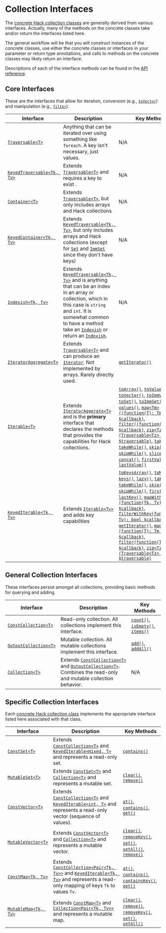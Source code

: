 # Collection Interfaces

The [concrete Hack collection classes](./classes.md) are generally derived from various interfaces. Actually, many of the methods on the concrete classes take and/or return the interfaces listed here. 

The general workflow will be that you will construct instances of the concrete classes, use either the concrete classes or interfaces in your parameter or return type annotations, and calls to methods on the concrete classes may likely return an interface.

Descriptions of each of the interface methods can be found in the [API reference](../reference/).

## Core Interfaces

These are the interfaces that allow for iteration, conversion (e.g., [`toVector`](/hack/reference/class/Map/toVector/)) and manipulation (e.g., [`filter`](/hack/reference/class/Vector/filter/)).

Interface | Description | Key Methods
----------|-------------|------------
[`Traversable<T>`](/hack/reference/interface/HH.Traversable/) | Anything that can be iterated over using something like `foreach`. A key isn't necessary, just values. | N/A
[`KeyedTraversable<Tk, Tv>`](/hack/reference/interface/HH.KeyedTraversable/) | Extends [`Traversable<T>`](/hack/reference/interface/HH.Traversable/) and requires a key to exist . | N/A
[`Container<T>`](/hack/reference/interface/HH.Container/) | Extends [`Traversable<T>`](/hack/reference/interface/HH.Traversable/), but only includes arrays and Hack collections | N/A
[`KeyedContainer<Tk, Tv>`](/hack/reference/interface/HH.KeyedContainer/) | Extends [`KeyedTraversable<Tk, Tv>`](/hack/reference/interface/HH.KeyedTraversable/), but only includes arrays and Hack collections (except for [`Set`](/hack/reference/class/Set/) and [`ImmSet`](/hack/reference/class/ImmSet/) since they don't have keys) | N/A
[`Indexish<Tk, Tv>`](/hack/reference/interface/Indexish/) | Extends [`KeyedTraversable<Tk, Tv>`](/hack/reference/interface/HH.KeyedTraversable/) and is anything that can be an index in an array or collection, which in this case is `string` and `int`. It is somewhat common to have a method take an [`Indexish`](/hack/reference/interface/Indexish/) or return an [`Indexish`](/hack/reference/interface/Indexish/). | N/A
[`IteratorAggregate<T>`](/hack/reference/interface/HH.IteratorAggregate/) | Extends [`Traversable<T>`](/hack/reference/interface/HH.Traversable/) and can produce an [`Iterator`](/hack/reference/interface/HH.Iterator/). Not implemented by arrays. Rarely directly used. | [`getIterator()`](/hack/reference/interface/HH.IteratorAggregate/getIterator/)
[`Iterable<T>`](/hack/reference/interface/HH.Iterable/) | Extends [`IteratorAggerate<T>`](/hack/reference/interface/HH.IteratorAggregate/) and is the **primary** interface that declares the methods that provides the capabilities for Hack collections. | [`toArray()`](/hack/reference/interface/HH.Iterable/toArray/), [`toValuesArray()`](/hack/reference/interface/HH.Iterable/toValuesArray/), [`toVector()`](/hack/reference/interface/HH.Iterable/toVector/), [`toImmVector()`](/hack/reference/interface/HH.Iterable/toImmVector/), [`toSet()`](/hack/reference/interface/HH.Iterable/toSet/), [`toImmSet()`](/hack/reference/interface/HH.Iterable/toImmSet/), [`lazy()`](/hack/reference/interface/HH.Iterable/lazy/), [`values()`](/hack/reference/interface/HH.Iterable/values/), [`map<Tm>((function(T): Tm) $callback)`](/hack/reference/interface/HH.Iterable/map/), [`filter((function(T): bool) $callback)`](/hack/reference/interface/HH.Iterable/filter/), [`zip<Tz>(Traversable<Tz> $traversable)`](/hack/reference/interface/HH.Iterable/zip/), [`take()`](/hack/reference/interface/HH.Iterable/take/), [`takeWhile()`](/hack/reference/interface/HH.Iterable/takeWhile/), [`skip()`](/hack/reference/interface/HH.Iterable/skip/), [`skipWhile()`](/hack/reference/interface/HH.Iterable/skipWhile/), [`slice()`](/hack/reference/interface/HH.Iterable/slice/), [`concat()`](/hack/reference/interface/HH.Iterable/concat/), [`firstValue()`](/hack/reference/interface/HH.Iterable/firstValue/), [`lastValue()`](/hack/reference/interface/HH.Iterable/lastValue/) 
[`KeyedIterable<Tk, Tv>`](/hack/reference/interface/HH.KeyedIterable/) | Extends [`Iterable<Tv>`](/hack/reference/interface/HH.Iterable/) and adds key capabilities | [`toKeysArray()`](/hack/reference/interface/HH.KeyedIterable/toKeysArray/), [`toMap()`](/hack/reference/interface/HH.KeyedIterable/toMap/), [`keys()`](/hack/reference/interface/HH.KeyedIterable/keys/), [`lazy()`](/hack/reference/interface/HH.KeyedIterable/lazy/), [`take()`](/hack/reference/interface/HH.KeyedIterable/take/), [`takeWhile()`](/hack/reference/interface/HH.KeyedIterable/takeWhile/), [`skip()`](/hack/reference/interface/HH.KeyedIterable/skip/), [`skipWhile()`](/hack/reference/interface/HH.KeyedIterable/skipWhile/), [`firstKey()`](/hack/reference/interface/HH.KeyedIterable/firstKey/), [`lastKey()`](/hack/reference/interface/HH.KeyedIterable/lastKey/), [`mapWithKey<Tm>(function(Tk, Tv): Tm $callback)`](/hack/reference/interface/HH.KeyedIterable/mapWithKey/), [`filterWithKey(function(Tk, Tv): bool $callback)`](/hack/reference/interface/HH.KeyedIterable/filterWithKey/), [`getIterator()`](/hack/reference/interface/HH.KeyedIterable/getIterator/), [`map<Tm>(function(T): Tm $callback)`](/hack/reference/interface/HH.KeyedIterable/map/), [`filter(function(T): bool $callback)`](/hack/reference/interface/HH.KeyedIterable/filter/), [`zip<Tz>(Traversable<Tz> $traversable)`](/hack/reference/interface/HH.KeyedIterable/zip/)

## General Collection Interfaces

These interfaces persist amongst all collections, providing basic methods for querying and adding.

Interface | Description | Key Methods
----------|-------------|------------
[`ConstCollection<T>`](/hack/reference/interface/ConstCollection/) | Read-only collection. All collections implement this interface. | [`count()`](/hack/reference/interface/ConstCollection/count/), [`isEmpty()`](/hack/reference/interface/ConstCollection/isEmpty/), [`items()`](/hack/reference/interface/ConstCollection/items/)
[`OutputCollection<T>`](/hack/reference/interface/OutputCollection/) | Mutable collection. All mutable collections implement this interface. | [`add()`](/hack/reference/interface/OutputCollection/add/), [`addAll()`](/hack/reference/interface/OutputCollection/addAll/)
[`Collection<T>`](/hack/reference/interface/HH.Collection/) | Extends [`ConstCollection<T>`](/hack/reference/interface/ConstCollection/) and [`OutputCollection<T>`](/hack/reference/interface/OutputCollection/). Combines the read-only and mutable collection behavior. | N/A

## Specific Collection Interfaces

Each [concrete Hack collection class](./classes.md) implements the appropriate interface listed here associated with that class.

Interface | Description | Key Methods
----------|-------------|------------
[`ConstSet<T>`](/hack/reference/interface/ConstSet/) | Extends [`ConstCollection<T>`](/hack/reference/interface/ConstCollection/) and [`KeyedIterable<mixed, T>`](/hack/reference/interface/HH.KeyedIterable/) and represents a read-only set. | [`contains()`](/hack/reference/interface/ConstSet/contains/)
[`MutableSet<T>`](/hack/reference/interface/MutableSet/) | Extends [`ConstSet<T>`](/hack/reference/interface/ConstSet/) and [`Collection<T>`](/hack/reference/interface/HH.Collection/) and represents a mutable set. | [`clear()`](/hack/reference/interface/MutableSet/clear/), [`remove()`](/hack/reference/interface/MutableSet/remove/)
[`ConstVector<T>`](/hack/reference/interface/ConstVector/) | Extends [`ConstCollection<T>`](/hack/reference/interface/ConstCollection/) and [`KeyedIterable<int, T>`](/hack/reference/interface/HH.KeyedIterable/) and represents a read-only vector (sequence of values). | [`at()`](/hack/reference/interface/ConstVector/at/), [`contains()`](/hack/reference/interface/ConstVector/contains/), [`get()`](/hack/reference/interface/ConstVector/get/)
[`MutableVector<T>`](/hack/reference/interface/MutableVector/) | Extends [`ConstVector<T>`](/hack/reference/interface/ConstVector/) and [`Collection<T>`](/hack/reference/interface/HH.Collection/) and represents a mutable vector. | [`clear()`](/hack/reference/interface/MutableVector/clear/), [`removeKey()`](/hack/reference/interface/MutableVector/removeKey/), [`set()`](/hack/reference/interface/MutableVector/set/), [`setAll()`](/hack/reference/interface/MutableVector/setAll/), [`remove()`](/hack/reference/interface/MutableVector/setAll)
[`ConstMap<Tk, Tv>`](/hack/reference/interface/ConstMap/) | Extends [`ConstCollection<Pair<Tk, Tv>>`](/hack/reference/interface/ConstCollection/) and [`KeyedIterable<Tk, Tv>`](/hack/reference/interface/HH.KeyedIterable/) and represents a read-only mapping of keys `Tk` to values `Tv`. | [`at()`](/hack/reference/interface/ConstMap/at/), [`contains()`](/hack/reference/interface/ConstMap/contains/), [`containsKey()`](/hack/reference/interface/ConstMap/containsKey/), [`get()`](/hack/reference/interface/ConstMap/get/)
[`MutableMap<Tk, Tv>`](/hack/reference/interface/MutableMap/) | Extends [`ConstMap<T>`](/hack/reference/interface/ConstMap/) and [`Collection<Pair<Tk, Tv>>`](/hack/reference/interface/HH.Collection/) and represents a mutable map. | [`clear()`](/hack/reference/interface/MutableMap/clear/), [`remove()`](/hack/reference/interface/MutableMap/remove/), [`removeKey()`](/hack/reference/interface/MutableMap/removeKey/), [`set()`](/hack/reference/interface/MutableMap/set/), [`setAll()`](/hack/reference/interface/MutableMap/setAll/)
